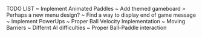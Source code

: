 ﻿TODO LIST
~ Implement Animated Paddles
~ Add themed gameboard
	> Perhaps a new menu design?
~ Find a way to display end of game message 
~ Implement PowerUps
~ Proper Ball Velocity Implementation
~ Moving Barriers
~ Differnt AI difficulties
~ Proper Ball-Paddle interaction
